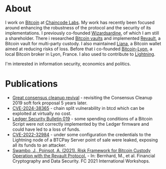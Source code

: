 # About

I work on [Bitcoin](https://bitcoincore.org/) at [Chaincode Labs](https://chaincode.com/about). My
work has recently been focused around enhancing the robustness of the protocol and the security of
its implementations. I previously co-founded [Wizardsardine](https://wizardsardine.com), of which I
am still a shareholder. There i researched [Bitcoin
vaults](https://bitcoinops.org/en/topics/vaults/) and implemented
[Revault](https://wizardsardine.com/revault), a Bitcoin vault for multi-party custody. I also
maintained [Liana](https://wizardsardine.com/liana), a Bitcoin wallet aimed at reducing risks of
loss. Before that i co-founded [Bitcoin-Lyon](https://bitcoin-lyon.fr), a local Bitcoin broker in
Lyon, France. I also used to contribute to
[Lightning](https://github.com/ElementsProject/lightning).

I'm interested in information security, economics and politics.

# Publications

- [Great consensus cleanup
  revival](https://delvingbitcoin.org/t/great-consensus-cleanup-revival/710?u=antoinep) - revisiting
  the Consensus Cleanup 2019 soft fork proposal 5 years later.
- [CVE-2024-38365](https://delvingbitcoin.org/t/cve-2024-38365-public-disclosure-btcd-findanddelete-bug/1184?u=antoinep) - chain
  split vulnerability in btcd which can be exploited at virtually no cost.
- [Ledger Security Bulletin 019](https://wizardsardine.com/blog/ledger-vulnerability-disclosure) -
  some spending conditions of a Bitcoin Script were not correctly implemented by the Ledger firmware
  and could have led to a loss of funds.
- [CVE-2022-32984](https://blog.btcpayserver.org/btcpay-server-cve-2022-32984) - under some
  configuration the credentials to the Lightning node of a BTCPay Server point of sale were leaked,
  exposing all its funds to an attacker.
- [Swambo, J., Poinsot, A. (2021). Risk Framework for Bitcoin Custody Operation with the Revault
  Protocol.](https://arxiv.org/abs/2102.09392v2) - In: Bernhard, M., et al. Financial Cryptography
  and Data Security. FC 2021 International Workshops.
